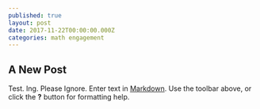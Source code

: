 ```yaml
---
published: true
layout: post
date: 2017-11-22T00:00:00.000Z
categories: math engagement
---
```

## A New Post

Test. Ing. Please Ignore.
Enter text in [Markdown](http://daringfireball.net/projects/markdown/). Use the toolbar above, or click the **?** button for formatting help.
